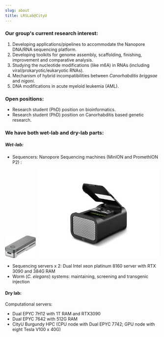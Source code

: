```yaml
---
slug: about
title: LRSLab@CityU
---
```


### Our group's current research interest:
1. Developing applications/pipelines to accommodate the Nanopore DNA/RNA sequencing platform. 
2. Developing toolkits for genome assembly, scaffolding, finishing, improvement and comparative analysis. 
3. Studying the nucleotide modifications (like m6A) in RNAs (including viral/prokaryotic/eukaryotic RNAs). 
4. Mechanism of hybrid incompatibilities between _Canorhabditis briggsae_ and _nigoni_.  
5. DNA modifications in acute myeloid leukemia (AML). 

### Open positions:
- Research student (PhD) position on bioinformatics.
- Research student (PhD) position on Canorhabditis based genetic research. 

### We have both wet-lab and dry-lab parts:
##### Wet-lab:
-   Sequencers: Nanopore Sequencing machines (MinION and PromethION P2) :
<center class="half">
<img src="/images/minion.png", width=100> <img src="/images/P2_solo.png", width="400">
</center>

- Sequencing servers x 2: Dual Intel xeon platinum 8160 server with RTX 3090 and 384G RAM
- Worm (*C. elegans*) systems: maintaining, screening and transgenic injection

#### Dry lab:
Computational servers:
- Dual EPYC 7H12 with 1T RAM and RTX3090
- Dual EPYC 7642 with 512G RAM
- CityU Burgundy HPC (CPU node with Dual EPYC 7742; GPU node with eight Tesla V100 x 40G)
